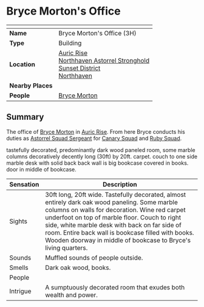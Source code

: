 # Bryce Morton's Office

| []() | |
| --- | --- |
| **Name** | Bryce Morton's Office (3H) |
| **Type** | Building |
| **Location** | [Auric Rise](auric-rise.md)<br>[Northhaven Astorrel Stronghold](../../settlements/strongholds/northhaven-astorrel-stronghold.md)<br>[Sunset District](../../settlements/districts/sunset-district.md)<br>[Northhaven](../../settlements/cities/northhaven.md) |
| **Nearby Places** | |
| **People** | [Bryce Morton](../../../characters/bryce-morton.md) |

## Summary

The office of [Bryce Morton](../../../characters/bryce-morton.md) in [Auric Rise](auric-rise.md). From here Bryce conducts his duties as [Astorrel Squad Sergeant](../../../organisations/government/astorrel/ranks/astorrel-squad-sergeant.md) for [Canary Squad](../../../organisations/government/astorrel/squads/canary-squad.md) and [Ruby Squad](../../../organisations/government/astorrel/squads/ruby-squad.md).

tastefully decorated, predominantly dark wood paneled room, some marble columns decoratively
decently long (30ft) by 20ft. carpet.
couch to one side
marble desk with solid back
back wall is big bookcase covered in books. door in middle of bookcase.


| Sensation | Description |
| ---- | --- |
| Sights | 30ft long, 20ft wide. Tastefully decorated, almost entirely dark oak wood paneling. Some marble columns on walls for decoration. Wine red carpet underfoot on top of marble floor. Couch to right side, white marble desk with back on far side of room. Entire back wall is bookcase filled with books. Wooden doorway in middle of bookcase to Bryce's living quarters. |
| Sounds | Muffled sounds of people outside. |
| Smells | Dark oak wood, books. |
| People | |
| Intrigue | A sumptuously decorated room that exudes both wealth and power. |
